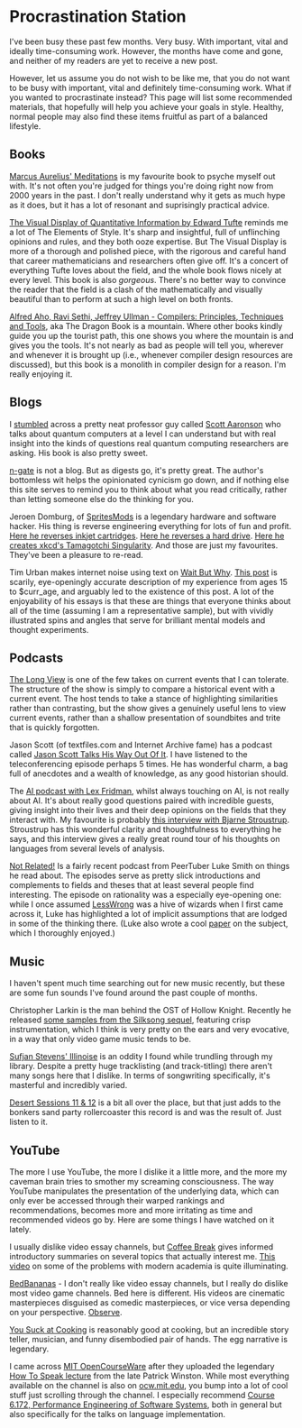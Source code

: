 # Procrastination Station

I've been busy these past few months. Very busy. With important, vital and
ideally time-consuming work. However, the months have come and gone,
and neither of my readers are yet to receive a new post.

However, let us assume you do not wish to be like me, that you do not want to be busy with important, vital and
definitely time-consuming work. What if you wanted to procrastinate instead?
This page will list some recommended materials, that hopefully will help you
achieve your goals in style. Healthy, normal people may also find these items
fruitful as part of a balanced lifestyle.

## Books

[Marcus Aurelius' Meditations](https://www.worldcat.org/title/meditations/oclc/1097574751) is my favourite book to psyche myself out with.
It's not often you're judged for things you're doing right now from 2000 years
in the past. I don't really understand why it gets as much hype as it does, but
it has a lot of resonant and suprisingly practical advice.

[The Visual Display of Quantitative Information by Edward Tufte](https://www.worldcat.org/title/visual-display-of-quantitative-information/oclc/957020017)
reminds me a lot
of The Elements of Style. It's sharp and insightful, full of unflinching
opinions and rules, and they both ooze expertise. But The Visual Display is
more of a thorough and polished piece, with the rigorous and careful hand that
career mathematicians and researchers often give off.
It's a concert of everything Tufte loves about the field, and the whole book
flows nicely at every level. This book is also *gorgeous*. There's no better
way to convince the reader that the field is a clash of the mathematically and
visually beautiful than to perform at such a high level on both fronts.

[Alfred Aho, Ravi Sethi, Jeffrey Ullman - Compilers: Principles, Techniques and
Tools](https://www.worldcat.org/title/compilers-principles-techniques-and-tools/oclc/1136160796),
aka The Dragon Book is a mountain. Where other books kindly guide you up the tourist path, this one shows
you where the mountain is and gives you the tools. It's not nearly as bad as people
will tell you, wherever and whenever it is brought up (i.e., whenever
compiler design resources are discussed), but this book is a monolith in
compiler design for a reason. I'm really enjoying it.

## Blogs

I [stumbled](https://www.smbc-comics.com/comic/the-talk-3) across a pretty neat professor guy called [Scott
Aaronson](https://www.scottaaronson.com/blog/) who talks about quantum
computers at a level I can understand but with real insight into the kinds of
questions real quantum computing researchers are asking. His book is also
pretty sweet.

[n-gate](http://n-gate.com) is not a blog. But as digests go, it's pretty
great. The author's bottomless wit helps the opinionated cynicism go down, and
if nothing else this site serves to remind you to think about what you read
critically, rather than letting someone else do the thinking for you.

Jeroen Domburg, of [SpritesMods](https://spritesmods.com/) is a legendary hardware and software
hacker. His thing is reverse engineering everything for lots of fun and
profit. [Here he reverses inkjet cartridges](https://spritesmods.com/?art=magicbrush).
[Here he reverses a hard drive](https://spritesmods.com/?art=hddhack).
[Here he creates xkcd's Tamagotchi Singularity](https://spritesmods.com/?art=tamasingularity).
And those are just my favourites. They've been a pleasure to re-read.

Tim Urban makes internet noise using text on [Wait But Why](https://waitbutwhy.com/).
[This post](https://waitbutwhy.com/2015/03/procrastination-matrix.html) is
scarily, eye-openingly accurate description of my experience from ages 15 to
$curr\_age, and arguably led to the existence of this post.
A lot of the enjoyability of his essays is that these are things
that everyone thinks about all of the time (assuming I am a representative
sample), but with vividly illustrated spins and angles that serve for
brilliant mental models and thought experiments.

## Podcasts

[The Long View](https://www.bbc.co.uk/programmes/b006s7d6/episodes/downloads)
is one of the few takes on current events that I can tolerate. The structure of
the show is simply to compare a historical event with a current event. The host tends
to take a stance of highlighting similarities rather than contrasting, but the show gives a
genuinely useful lens to view current events, rather than a shallow
presentation of soundbites and trite that is quickly forgotten.

Jason Scott (of textfiles.com and Internet Archive fame) has a podcast
called [Jason Scott Talks His Way Out Of It](http://ascii.textfiles.com/podcast).
I have listened to the teleconferencing episode perhaps 5 times. He has
wonderful charm, a bag full of anecdotes and a wealth of knowledge, as any good
historian should.

The [AI podcast with Lex Fridman](https://lexfridman.com/ai/), whilst always touching on AI, is not really
about AI. It's about really good questions paired with incredible guests, giving
insight into their lives and their deep opinions on the fields
that they interact with. My favourite is probably [this interview with Bjarne
Stroustrup](https://lexfridman.com/bjarne-stroustrup/). Stroustrup has this wonderful clarity and thoughtfulness to
everything he says, and this interview gives a really great round tour of his
thoughts on languages from several levels of analysis.

[Not Related!](https://notrelated.xyz/) Is a fairly recent podcast from
PeerTuber Luke Smith on things he read about. The episodes serve as pretty
slick introductions and complements to fields and theses that at least several
people find interesting. The episode on rationality was a especially
eye-opening one: while I once assumed [LessWrong](https://www.lesswrong.com/)
was a hive of wizards when I first came across it, Luke has highlighted a lot
of implicit assumptions that are lodged in some of the thinking there.
(Luke also wrote a cool [paper](https://lukesmith.xyz/files/papers/reason.pdf)
on the subject, which I thoroughly enjoyed.)

## Music

I haven't spent much time searching out for new music recently, but these are
some fun sounds I've found around the past couple of months.

Christopher Larkin is the man behind the OST of Hollow Knight. Recently he
released [some samples from the Silksong sequel](https://www.youtube.com/watch?v=zRs58D34OLY),
featuring crisp instrumentation, which I think is very pretty on the ears and
very evocative, in a way that only video game music tends to be.

[Sufjan Stevens' Illinoise](https://www.discogs.com/Sufjan-Stevens-Illinoise/master/14863)
is an oddity I found while trundling through my library. Despite a
pretty huge tracklisting (and track-titling) there aren't many songs here that
I dislike. In terms of songwriting specifically, it's masterful and incredibly
varied.

[Desert Sessions 11 & 12](https://www.discogs.com/Desert-Sessions-Desert-Sessions-Vol-11-12/master/1625387)
is a bit all over the place, but that just adds to the bonkers sand party
rollercoaster this record is and was the result of. Just listen to it.

## YouTube

The more I use YouTube, the more I dislike it a little more, and the more my
caveman brain tries to smother my screaming consciousness. The way YouTube
manipulates the presentation of the underlying data, which can only ever be
accessed through their warped rankings and recommendations, becomes more and
more irritating as time and recommended videos go by. Here are some things I
have watched on it lately.

I usually dislike video essay channels, but [Coffee
Break](https://www.youtube.com/channel/UC9WQRw8jgJhag-vkDNTDMRg) gives informed
introductory summaries on several topics that actually interest me.
[This video](https://www.youtube.com/watch?v=fq8HOguXGFI) on some of the
problems with modern academia is quite illuminating.

[BedBananas](https://www.youtube.com/user/BedBananas/) - I don't really like
video essay channels, but I really do dislike
most video game channels. Bed here is different. His videos are cinematic
masterpieces disguised as comedic masterpieces, or vice versa depending on your
perspective. [Observe](https://www.youtube.com/watch?v=aoaDebK9-9I).

[You Suck at Cooking](https://www.youtube.com/channel/UCekQr9znsk2vWxBo3YiLq2w)
is reasonably good at cooking, but an incredible story teller, musician, and
funny disembodied pair of hands. The egg narrative is legendary.

I came across [MIT OpenCourseWare](https://www.youtube.com/user/MIT) after
they uploaded the legendary [How To Speak lecture](https://www.youtube.com/watch?v=Unzc731iCUY)
from the late Patrick Winston. While most everything available on the channel
is also on [ocw.mit.edu](https://ocw.mit.edu), you bump into a lot of cool
stuff just scrolling through the channel. I especially recommend
[Course 6.172, Performance Engineering of Software
Systems](https://www.youtube.com/playlist?list=PLUl4u3cNGP63VIBQVWguXxZZi0566y7Wf),
both in general but also specifically for the talks on language implementation.
